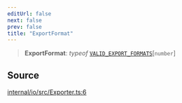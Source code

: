 ```yaml
---
editUrl: false
next: false
prev: false
title: "ExportFormat"
---
```


> **ExportFormat**: *typeof* [`VALID_EXPORT_FORMATS`](../variables/VALID_EXPORT_FORMATS.md)\[`number`\]

## Source

[internal/io/src/Exporter.ts:6](https://github.com/nodenogg-in/alpha-p2p/blob/d78065f/internal/io/src/Exporter.ts#L6)
